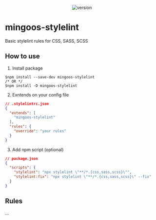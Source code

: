 <p style="text-align: center;">
  <img src="https://img.shields.io/github/package-json/v/mingoos/mingoos-stylelint?color=%232f9e44&style=plastic" alt="version">
</p>

# mingoos-stylelint

Basic stylelint rules for CSS, SASS, SCSS

## How to use

1. Install package

```Shell
$npm install --save-dev mingoos-stylelint
/* OR */
$npm install -D mingoos-stylelint
```

2. Exntends on your config file

```JSON
// .stylelintrc.json
{
  "extends": [
    "mingoos-stylelint"
  ],
  "rules": {
    "override": "your rules"
  }
}
```

3. Add npm script (optional)

```JSON
// package.json
{
  "scripts": {
    "stylelint": "npx stylelint \"**/*.{css,sass,scss}\"",
    "stylelint:fix": "npx stylelint \"**/*.{css,sass,scss}\" --fix"
  }
}
```

## Rules

...
